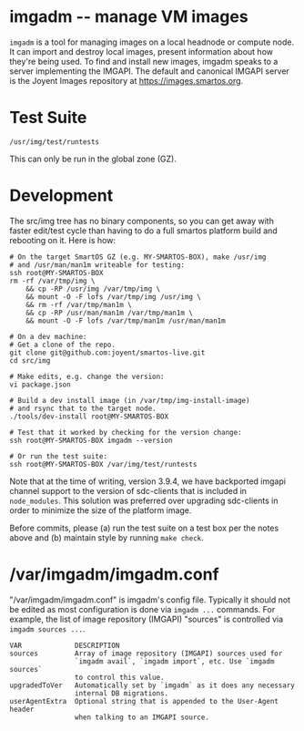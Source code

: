 # imgadm -- manage VM images

`imgadm` is a tool for managing images on a local headnode or compute node. It
can import and destroy local images, present information about how they're
being used.  To find and install new images, imgadm speaks to a server
implementing the IMGAPI. The default and canonical IMGAPI server is the Joyent
Images repository at <https://images.smartos.org>.


# Test Suite

    /usr/img/test/runtests

This can only be run in the global zone (GZ).


# Development

The src/img tree has no binary components, so you can get away
with faster edit/test cycle than having to do a full smartos platform
build and rebooting on it. Here is how:

    # On the target SmartOS GZ (e.g. MY-SMARTOS-BOX), make /usr/img
    # and /usr/man/man1m writeable for testing:
    ssh root@MY-SMARTOS-BOX
    rm -rf /var/tmp/img \
        && cp -RP /usr/img /var/tmp/img \
        && mount -O -F lofs /var/tmp/img /usr/img \
        && rm -rf /var/tmp/man1m \
        && cp -RP /usr/man/man1m /var/tmp/man1m \
        && mount -O -F lofs /var/tmp/man1m /usr/man/man1m

    # On a dev machine:
    # Get a clone of the repo.
    git clone git@github.com:joyent/smartos-live.git
    cd src/img

    # Make edits, e.g. change the version:
    vi package.json

    # Build a dev install image (in /var/tmp/img-install-image)
    # and rsync that to the target node.
    ./tools/dev-install root@MY-SMARTOS-BOX

    # Test that it worked by checking for the version change:
    ssh root@MY-SMARTOS-BOX imgadm --version

    # Or run the test suite:
    ssh root@MY-SMARTOS-BOX /var/img/test/runtests

Note that at the time of writing, version 3.9.4, we have backported
imgapi channel support to the version of sdc-clients that is included
in `node_modules`. This solution was preferred over upgrading sdc-clients
in order to minimize the size of the platform image.

Before commits, please (a) run the test suite on a test box per the notes
above and (b) maintain style by running `make check`.


# /var/imgadm/imgadm.conf

"/var/imgadm/imgadm.conf" is imgadm's config file. Typically it should not be
edited as most configuration is done via `imgadm ...` commands. For example,
the list of image repository (IMGAPI) "sources" is controlled via
`imgadm sources ...`.

    VAR             DESCRIPTION
    sources         Array of image repository (IMGAPI) sources used for
                    `imgadm avail`, `imgadm import`, etc. Use `imgadm sources`
                    to control this value.
    upgradedToVer   Automatically set by `imgadm` as it does any necessary
                    internal DB migrations.
    userAgentExtra  Optional string that is appended to the User-Agent header
                    when talking to an IMGAPI source.
